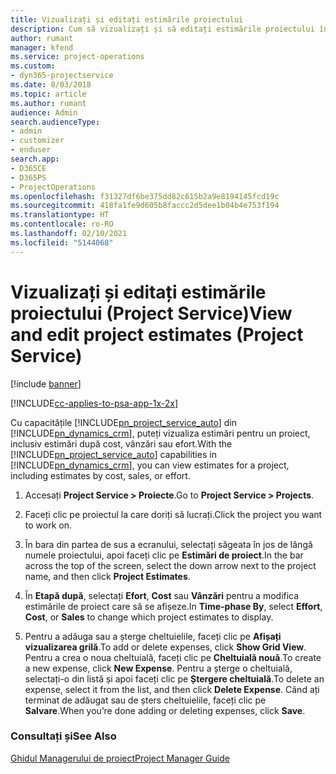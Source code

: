 ```yaml
---
title: Vizualizați și editați estimările proiectului
description: Cum să vizualizați și să editați estimările proiectului în Project Service
author: rumant
manager: kfend
ms.service: project-operations
ms.custom:
- dyn365-projectservice
ms.date: 8/03/2018
ms.topic: article
ms.author: rumant
audience: Admin
search.audienceType:
- admin
- customizer
- enduser
search.app:
- D365CE
- D365PS
- ProjectOperations
ms.openlocfilehash: f31327df6be375dd82c615b2a9e8194145fcd19c
ms.sourcegitcommit: 418fa1fe9d605b8faccc2d5dee1b04b4e753f194
ms.translationtype: HT
ms.contentlocale: ro-RO
ms.lasthandoff: 02/10/2021
ms.locfileid: "5144068"
---
```

# <a name="view-and-edit-project-estimates-project-service"></a><span data-ttu-id="66b6a-103">Vizualizați și editați estimările proiectului (Project Service)</span><span class="sxs-lookup"><span data-stu-id="66b6a-103">View and edit project estimates (Project Service)</span></span>

[!include [banner](../includes/psa-now-project-operations.md)]

[!INCLUDE[cc-applies-to-psa-app-1x-2x](../includes/cc-applies-to-psa-app-1x-2x.md)]

<span data-ttu-id="66b6a-104">Cu capacitățile [!INCLUDE[pn_project_service_auto](../includes/pn-project-service-auto.md)] din [!INCLUDE[pn_dynamics_crm](../includes/pn-dynamics-crm.md)], puteți vizualiza estimări pentru un proiect, inclusiv estimări după cost, vânzări sau efort.</span><span class="sxs-lookup"><span data-stu-id="66b6a-104">With the [!INCLUDE[pn_project_service_auto](../includes/pn-project-service-auto.md)] capabilities in [!INCLUDE[pn_dynamics_crm](../includes/pn-dynamics-crm.md)], you can view estimates for a project, including estimates by cost, sales, or effort.</span></span>  
  
1.  <span data-ttu-id="66b6a-105">Accesați **Project Service > Proiecte**.</span><span class="sxs-lookup"><span data-stu-id="66b6a-105">Go to **Project Service > Projects**.</span></span>  
  
2.  <span data-ttu-id="66b6a-106">Faceți clic pe proiectul la care doriți să lucrați.</span><span class="sxs-lookup"><span data-stu-id="66b6a-106">Click the project you want to work on.</span></span>  
  
3.  <span data-ttu-id="66b6a-107">În bara din partea de sus a ecranului, selectați săgeata în jos de lângă numele proiectului, apoi faceți clic pe **Estimări de proiect**.</span><span class="sxs-lookup"><span data-stu-id="66b6a-107">In the bar across the top of the screen, select the down arrow next to the project name, and then click **Project Estimates**.</span></span>  
  
4.  <span data-ttu-id="66b6a-108">În **Etapă după**, selectați **Efort**, **Cost** sau **Vânzări** pentru a modifica estimările de proiect care să se afișeze.</span><span class="sxs-lookup"><span data-stu-id="66b6a-108">In **Time-phase By**, select **Effort**, **Cost**, or **Sales** to change which project estimates to display.</span></span>  
  
5.  <span data-ttu-id="66b6a-109">Pentru a adăuga sau a șterge cheltuielile, faceți clic pe **Afișați vizualizarea grilă**.</span><span class="sxs-lookup"><span data-stu-id="66b6a-109">To add or delete expenses, click **Show Grid View**.</span></span> <span data-ttu-id="66b6a-110">Pentru a crea o noua cheltuială, faceți clic pe **Cheltuială nouă**.</span><span class="sxs-lookup"><span data-stu-id="66b6a-110">To create a new expense, click **New Expense**.</span></span> <span data-ttu-id="66b6a-111">Pentru a șterge o cheltuială, selectați-o din listă și apoi faceți clic pe **Ștergere cheltuială**.</span><span class="sxs-lookup"><span data-stu-id="66b6a-111">To delete an expense, select it from the list, and then click **Delete Expense**.</span></span> <span data-ttu-id="66b6a-112">Când ați terminat de adăugat sau de șters cheltuielile, faceți clic pe **Salvare**.</span><span class="sxs-lookup"><span data-stu-id="66b6a-112">When you’re done adding or deleting expenses, click **Save**.</span></span>  
  
### <a name="see-also"></a><span data-ttu-id="66b6a-113">Consultați și</span><span class="sxs-lookup"><span data-stu-id="66b6a-113">See Also</span></span>  
 [<span data-ttu-id="66b6a-114">Ghidul Managerului de proiect</span><span class="sxs-lookup"><span data-stu-id="66b6a-114">Project Manager Guide</span></span>](../psa/project-manager-guide.md)
